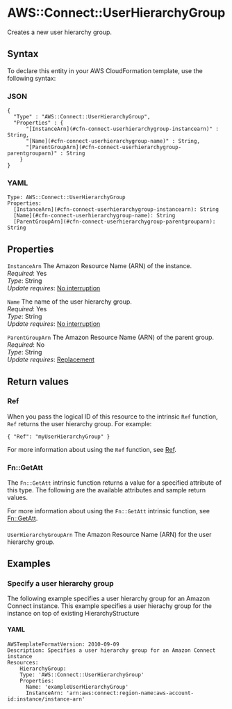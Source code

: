 # AWS::Connect::UserHierarchyGroup<a name="aws-resource-connect-userhierarchygroup"></a>

Creates a new user hierarchy group\.

## Syntax<a name="aws-resource-connect-userhierarchygroup-syntax"></a>

To declare this entity in your AWS CloudFormation template, use the following syntax:

### JSON<a name="aws-resource-connect-userhierarchygroup-syntax.json"></a>

```
{
  "Type" : "AWS::Connect::UserHierarchyGroup",
  "Properties" : {
      "[InstanceArn](#cfn-connect-userhierarchygroup-instancearn)" : String,
      "[Name](#cfn-connect-userhierarchygroup-name)" : String,
      "[ParentGroupArn](#cfn-connect-userhierarchygroup-parentgrouparn)" : String
    }
}
```

### YAML<a name="aws-resource-connect-userhierarchygroup-syntax.yaml"></a>

```
Type: AWS::Connect::UserHierarchyGroup
Properties: 
  [InstanceArn](#cfn-connect-userhierarchygroup-instancearn): String
  [Name](#cfn-connect-userhierarchygroup-name): String
  [ParentGroupArn](#cfn-connect-userhierarchygroup-parentgrouparn): String
```

## Properties<a name="aws-resource-connect-userhierarchygroup-properties"></a>

`InstanceArn`  <a name="cfn-connect-userhierarchygroup-instancearn"></a>
The Amazon Resource Name \(ARN\) of the instance\.  
*Required*: Yes  
*Type*: String  
*Update requires*: [No interruption](https://docs.aws.amazon.com/AWSCloudFormation/latest/UserGuide/using-cfn-updating-stacks-update-behaviors.html#update-no-interrupt)

`Name`  <a name="cfn-connect-userhierarchygroup-name"></a>
The name of the user hierarchy group\.  
*Required*: Yes  
*Type*: String  
*Update requires*: [No interruption](https://docs.aws.amazon.com/AWSCloudFormation/latest/UserGuide/using-cfn-updating-stacks-update-behaviors.html#update-no-interrupt)

`ParentGroupArn`  <a name="cfn-connect-userhierarchygroup-parentgrouparn"></a>
The Amazon Resource Name \(ARN\) of the parent group\.  
*Required*: No  
*Type*: String  
*Update requires*: [Replacement](https://docs.aws.amazon.com/AWSCloudFormation/latest/UserGuide/using-cfn-updating-stacks-update-behaviors.html#update-replacement)

## Return values<a name="aws-resource-connect-userhierarchygroup-return-values"></a>

### Ref<a name="aws-resource-connect-userhierarchygroup-return-values-ref"></a>

When you pass the logical ID of this resource to the intrinsic `Ref` function, `Ref` returns the user hierarchy group\. For example:

`{ "Ref": "myUserHierarchyGroup" }`

For more information about using the `Ref` function, see [Ref](https://docs.aws.amazon.com/AWSCloudFormation/latest/UserGuide/intrinsic-function-reference-ref.html)\.

### Fn::GetAtt<a name="aws-resource-connect-userhierarchygroup-return-values-fn--getatt"></a>

The `Fn::GetAtt` intrinsic function returns a value for a specified attribute of this type\. The following are the available attributes and sample return values\.

For more information about using the `Fn::GetAtt` intrinsic function, see [Fn::GetAtt](https://docs.aws.amazon.com/AWSCloudFormation/latest/UserGuide/intrinsic-function-reference-getatt.html)\.

#### <a name="aws-resource-connect-userhierarchygroup-return-values-fn--getatt-fn--getatt"></a>

`UserHierarchyGroupArn`  <a name="UserHierarchyGroupArn-fn::getatt"></a>
The Amazon Resource Name \(ARN\) for the user hierarchy group\.

## Examples<a name="aws-resource-connect-userhierarchygroup--examples"></a>



### Specify a user hierarchy group<a name="aws-resource-connect-userhierarchygroup--examples--Specify_a_user_hierarchy_group"></a>

The following example specifies a user hierarchy group for an Amazon Connect instance\. This example specifies a user hierachy group for the instance on top of existing HierarchyStructure

#### YAML<a name="aws-resource-connect-userhierarchygroup--examples--Specify_a_user_hierarchy_group--yaml"></a>

```
AWSTemplateFormatVersion: 2010-09-09
Description: Specifies a user hierarchy group for an Amazon Connect instance
Resources:
    HierarchyGroup:
    Type: 'AWS::Connect::UserHierarchyGroup'
    Properties:
      Name: 'exampleUserHierarchyGroup'
      InstanceArn: 'arn:aws:connect:region-name:aws-account-id:instance/instance-arn'
```
